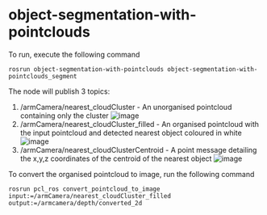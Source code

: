 # object-segmentation-with-pointclouds

To run, execute the following command
```
rosrun object-segmentation-with-pointclouds object-segmentation-with-pointclouds_segment
```

The node will publish 3 topics:
1) /armCamera/nearest_cloudCluster - An unorganised pointcloud containing only the cluster
![image](https://user-images.githubusercontent.com/31171083/210493870-480ec94c-8f88-4930-81c2-5c7e41be2044.png)
2) /armCamera/nearest_cloudCluster_filled - An organised pointcloud with the input pointcloud and detected nearest object coloured in white
![image](https://user-images.githubusercontent.com/31171083/210493942-444399c9-4d7a-4bc0-b6a2-85e44000ca29.png)
3) /armCamera/nearest_cloudClusterCentroid - A point message detailing the x,y,z coordinates of the centroid of the nearest object
![image](https://user-images.githubusercontent.com/31171083/210494018-130a06d2-2968-4163-b348-64517a69a83d.png)

To convert the organised pointcloud to image, run the following command
```
rosrun pcl_ros convert_pointcloud_to_image input:=/armCamera/nearest_cloudCluster_filled output:=/armcamera/depth/converted_2d
```
